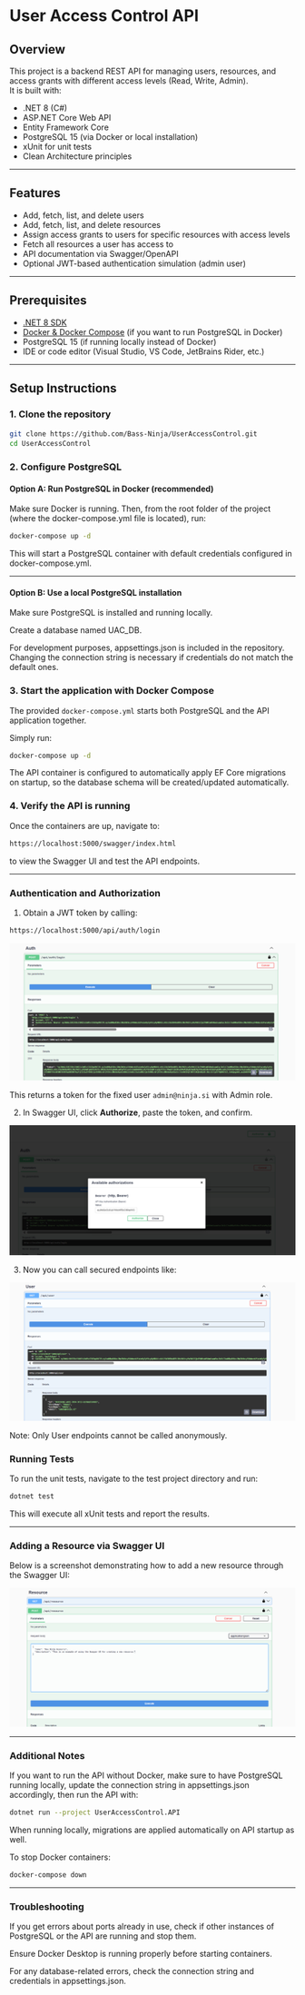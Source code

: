 # User Access Control API

## Overview

This project is a backend REST API for managing users, resources, and access grants with different access levels (Read, Write, Admin).  
It is built with:

- .NET 8 (C#)
- ASP.NET Core Web API
- Entity Framework Core
- PostgreSQL 15 (via Docker or local installation)
- xUnit for unit tests
- Clean Architecture principles

---

## Features

- Add, fetch, list, and delete users
- Add, fetch, list, and delete resources
- Assign access grants to users for specific resources with access levels
- Fetch all resources a user has access to
- API documentation via Swagger/OpenAPI
- Optional JWT-based authentication simulation (admin user)

---

## Prerequisites

- [.NET 8 SDK](https://dotnet.microsoft.com/en-us/download/dotnet/8.0)
- [Docker & Docker Compose](https://www.docker.com/get-started) (if you want to run PostgreSQL in Docker)
- PostgreSQL 15 (if running locally instead of Docker)
- IDE or code editor (Visual Studio, VS Code, JetBrains Rider, etc.)

---

## Setup Instructions

### 1. Clone the repository

```bash
git clone https://github.com/Bass-Ninja/UserAccessControl.git
cd UserAccessControl
```

### 2. Configure PostgreSQL

#### Option A: Run PostgreSQL in Docker (recommended)
Make sure Docker is running. Then, from the root folder of the project (where the docker-compose.yml file is located), run:

```bash
docker-compose up -d
```
This will start a PostgreSQL container with default credentials configured in docker-compose.yml.

---
#### Option B: Use a local PostgreSQL installation
Make sure PostgreSQL is installed and running locally.

Create a database named UAC_DB.

For development purposes, appsettings.json is included in the repository. Changing the connection string is necessary if credentials do not match the default ones.

### 3. Start the application with Docker Compose

The provided `docker-compose.yml` starts both PostgreSQL and the API application together.

Simply run:

```bash
docker-compose up -d
```
The API container is configured to automatically apply EF Core migrations on startup, so the database schema will be created/updated automatically.

### 4. Verify the API is running
   Once the containers are up, navigate to:


```bash
https://localhost:5000/swagger/index.html
```
to view the Swagger UI and test the API endpoints.

---

### Authentication and Authorization

1. Obtain a JWT token by calling:

```bash
https://localhost:5000/api/auth/login
```
![img.png](docs/images/login-endpoint.png)

This returns a token for the fixed user `admin@ninja.si` with Admin role.

2. In Swagger UI, click **Authorize**, paste the token, and confirm.

![img_1.png](docs/images/swagger-auth.png)

3. Now you can call secured endpoints like:

![img_2.png](docs/images/secure-user-endpoint.png)

Note: Only User endpoints cannot be called anonymously.


### Running Tests
To run the unit tests, navigate to the test project directory and run:

```bash
dotnet test
```
This will execute all xUnit tests and report the results.

---

### Adding a Resource via Swagger UI
Below is a screenshot demonstrating how to add a new resource through the Swagger UI:

![img_3.png](docs/images/add-resource.png)

---

### Additional Notes
If you want to run the API without Docker, make sure to have PostgreSQL running locally, update the connection string in appsettings.json accordingly, then run the API with:

```bash
dotnet run --project UserAccessControl.API
```
When running locally, migrations are applied automatically on API startup as well.

To stop Docker containers:

```bash
docker-compose down
```

---
### Troubleshooting
If you get errors about ports already in use, check if other instances of PostgreSQL or the API are running and stop them.

Ensure Docker Desktop is running properly before starting containers.

For any database-related errors, check the connection string and credentials in appsettings.json.
